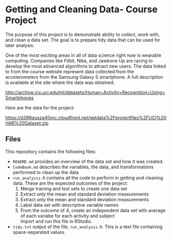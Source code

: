 # Getting and Cleaning Data- Course Project

The purpose of this project is to demonstrate ability to collect, work with, and clean a data set. The goal is to prepare tidy data that can be used for later analysis.

One of the most exciting areas in all of data science right now is wearable computing. Companies like Fitbit, Nike, and Jawbone Up are racing to develop the most advanced algorithms to attract new users. The data linked to from the course website represent data collected from the accelerometers from the Samsung Galaxy S smartphone. A full description is available at the site where the data was obtained:

http://archive.ics.uci.edu/ml/datasets/Human+Activity+Recognition+Using+Smartphones

Here are the data for the project:

https://d396qusza40orc.cloudfront.net/getdata%2Fprojectfiles%2FUCI%20HAR%20Dataset.zip

## Files
This repository contains the following files:
- `README.md` provides an overview of the data set and how it was created.
- `CodeBook.md` describes the variables, the data, and transformations performed to clean up the data
- `run_analysis.R` contains all the code to perform in getting and cleaning data. These are the expected outcomes of the project: 
  1. Merge training and test sets to create one data set
  1. Extract only the mean and standard deviation measurements
  1. Extract only the mean and standard deviation measurements
  1. Label data set with descriptive variable names
  1. From the outcome of 4, create an independent data set with average of each variabe for each activity and subject  
  Import and run this file in RStudio.
- `tidy.txt` output of the file, `run_analysis.R`. This is a text file containing space-separated values.
